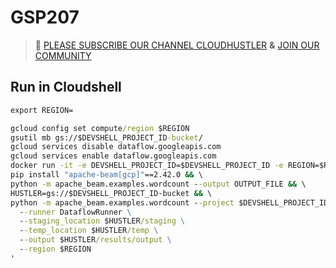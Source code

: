 # GSP207
>🚨 [PLEASE SUBSCRIBE OUR CHANNEL CLOUDHUSTLER](https://www.youtube.com/@cloudhustlers) **&** [JOIN OUR COMMUNITY](https://chat.whatsapp.com/KBfUcSleGGEFf2Xvvm8FW3)
## Run in Cloudshell
```cmd
export REGION=
```
```cmd
gcloud config set compute/region $REGION
gsutil mb gs://$DEVSHELL_PROJECT_ID-bucket/
gcloud services disable dataflow.googleapis.com
gcloud services enable dataflow.googleapis.com
docker run -it -e DEVSHELL_PROJECT_ID=$DEVSHELL_PROJECT_ID -e REGION=$REGION python:3.9 /bin/bash -c '
pip install "apache-beam[gcp]"==2.42.0 && \
python -m apache_beam.examples.wordcount --output OUTPUT_FILE && \
HUSTLER=gs://$DEVSHELL_PROJECT_ID-bucket && \
python -m apache_beam.examples.wordcount --project $DEVSHELL_PROJECT_ID \
  --runner DataflowRunner \
  --staging_location $HUSTLER/staging \
  --temp_location $HUSTLER/temp \
  --output $HUSTLER/results/output \
  --region $REGION
'
```
